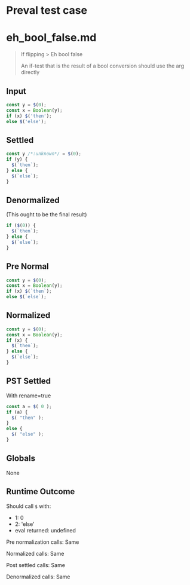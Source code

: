 # Preval test case

# eh_bool_false.md

> If flipping > Eh bool false
>
> An if-test that is the result of a bool conversion should use the arg directly

## Input

`````js filename=intro
const y = $(0);
const x = Boolean(y);
if (x) $('then');
else $('else');
`````

## Settled


`````js filename=intro
const y /*:unknown*/ = $(0);
if (y) {
  $(`then`);
} else {
  $(`else`);
}
`````

## Denormalized
(This ought to be the final result)

`````js filename=intro
if ($(0)) {
  $(`then`);
} else {
  $(`else`);
}
`````

## Pre Normal


`````js filename=intro
const y = $(0);
const x = Boolean(y);
if (x) $(`then`);
else $(`else`);
`````

## Normalized


`````js filename=intro
const y = $(0);
const x = Boolean(y);
if (x) {
  $(`then`);
} else {
  $(`else`);
}
`````

## PST Settled
With rename=true

`````js filename=intro
const a = $( 0 );
if (a) {
  $( "then" );
}
else {
  $( "else" );
}
`````

## Globals

None

## Runtime Outcome

Should call `$` with:
 - 1: 0
 - 2: 'else'
 - eval returned: undefined

Pre normalization calls: Same

Normalized calls: Same

Post settled calls: Same

Denormalized calls: Same
